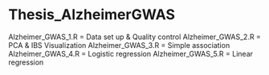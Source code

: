 # Thesis_AlzheimerGWAS

Alzheimer_GWAS_1.R = Data set up & Quality control
Alzheimer_GWAS_2.R = PCA & IBS Visualization
Alzheimer_GWAS_3.R = Simple association
Alzheimer_GWAS_4.R = Logistic regression
Alzheimer_GWAS_5.R = Linear regression
